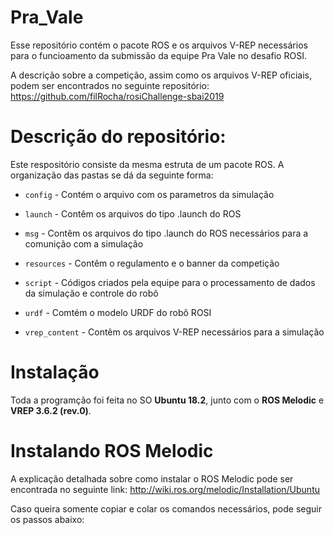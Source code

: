# Pra_Vale

Esse repositório contém o pacote ROS e os arquivos V-REP necessários para o funcioamento da submissão da equipe Pra Vale no desafio ROSI.

A descrição sobre a competição, assim como os arquivos V-REP oficiais, podem ser encontrados no seguinte repositório: https://github.com/filRocha/rosiChallenge-sbai2019

# Descrição do repositório:
Este respositório consiste da mesma estruta de um pacote ROS. A organização das pastas se dá da seguinte forma:

- `config` - Contém o arquivo com os parametros da simulação

- `launch` - Contêm os arquivos do tipo .launch do ROS

- `msg` - Contêm os arquivos do tipo .launch do ROS necessários para a comunição com a simulação

- `resources` - Contêm o regulamento e o banner da competição

- `script` - Códigos criados pela equipe para o processamento de dados da simulação e controle do robô

- `urdf` - Comtém o modelo URDF do robô ROSI

- `vrep_content` - Contêm os arquivos V-REP necessários para a simulação


# Instalação
Toda a programção foi feita no SO **Ubuntu 18.2**, junto com o **ROS Melodic** e **VREP 3.6.2 (rev.0)**.

# Instalando ROS Melodic
A explicação detalhada sobre como instalar o ROS Melodic pode ser encontrada no seguinte link:
http://wiki.ros.org/melodic/Installation/Ubuntu

Caso queira somente copiar e colar os comandos necessários, pode seguir os passos abaixo:

